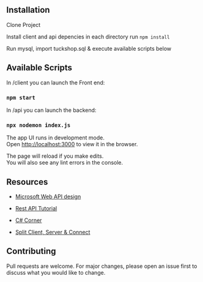 
## Installation

Clone Project

Install client and api depencies in each directory 
run `npm install`

Run mysql, import tuckshop.sql &  execute available scripts below

## Available Scripts

In /client you can launch the Front end:

### `npm start`

In /api you can launch  the backend:<br />

### `npx nodemon index.js`

The app UI runs in development mode.<br />
Open [http://localhost:3000](http://localhost:3000) to view it in the browser.

The page will reload if you make edits.<br />
You will also see any lint errors in the console.

## Resources

* [Microsoft Web API design](https://docs.microsoft.com/en-us/azure/architecture/best-practices/api-design)
* [Rest API Tutorial](https://restfulapi.net/rest-api-design-tutorial-with-example/)
* [C# Corner](https://www.c-sharpcorner.com/article/web-api-design-principles-or-web-api-design-guidelines/)


* [Split Client, Server & Connect](https://www.freecodecamp.org/news/create-a-react-frontend-a-node-express-backend-and-connect-them-together-c5798926047c/)

## Contributing
Pull requests are welcome. For major changes, please open an issue first to discuss what you would like to change.
